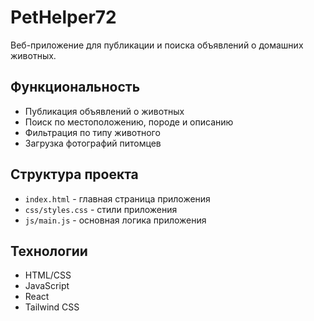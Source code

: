 # PetHelper72

Веб-приложение для публикации и поиска объявлений о домашних животных.

## Функциональность

- Публикация объявлений о животных
- Поиск по местоположению, породе и описанию
- Фильтрация по типу животного
- Загрузка фотографий питомцев

## Структура проекта

- `index.html` - главная страница приложения
- `css/styles.css` - стили приложения
- `js/main.js` - основная логика приложения

## Технологии

- HTML/CSS
- JavaScript
- React
- Tailwind CSS
